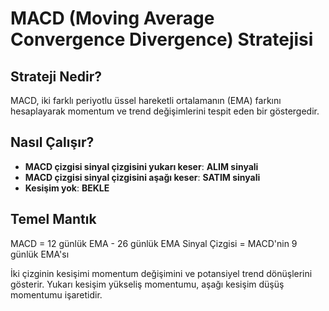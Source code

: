# MACD (Moving Average Convergence Divergence) Stratejisi

## Strateji Nedir?

MACD, iki farklı periyotlu üssel hareketli ortalamanın (EMA) farkını hesaplayarak momentum ve trend değişimlerini tespit eden bir göstergedir.

## Nasıl Çalışır?

- **MACD çizgisi sinyal çizgisini yukarı keser**: **ALIM sinyali**
- **MACD çizgisi sinyal çizgisini aşağı keser**: **SATIM sinyali**
- **Kesişim yok**: **BEKLE**

## Temel Mantık

MACD = 12 günlük EMA - 26 günlük EMA
Sinyal Çizgisi = MACD'nin 9 günlük EMA'sı

İki çizginin kesişimi momentum değişimini ve potansiyel trend dönüşlerini gösterir. Yukarı kesişim yükseliş momentumu, aşağı kesişim düşüş momentumu işaretidir.